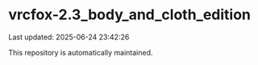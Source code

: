 # vrcfox-2.3_body_and_cloth_edition

Last updated: 2025-06-24 23:42:26

This repository is automatically maintained.
